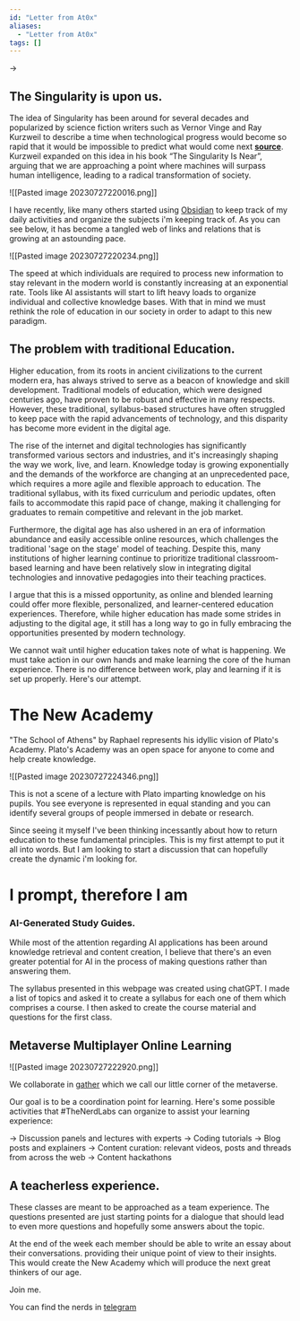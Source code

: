 ```yaml
---
id: "Letter from At0x"
aliases:
  - "Letter from At0x"
tags: []
---
```


-> 

## The Singularity is upon us.

The idea of Singularity has been around for several decades and popularized by science fiction writers such as Vernor Vinge and Ray Kurzweil to describe a time when technological progress would become so rapid that it would be impossible to predict what would come next [**source**](https://www.techtarget.com/searchenterpriseai/definition/Singularity-the). Kurzweil expanded on this idea in his book “The Singularity Is Near”, arguing that we are approaching a point where machines will surpass human intelligence, leading to a radical transformation of society.

![[Pasted image 20230727220016.png]]

I have recently, like many others started using [Obsidian](Research%20Communities/NERD/Data/Education/Blogs/Obsidian.md) to keep track of my daily activities and organize the subjects i'm keeping track of. As you can see below, it has become a tangled web of links and relations that is growing at an astounding pace. 


![[Pasted image 20230727220234.png]]

The speed at which individuals are required to process new information to stay relevant in the modern world is constantly increasing at an exponential rate. Tools like AI assistants will start to lift heavy loads to organize individual and collective knowledge bases. With that in mind we must rethink the role of education in our society in order to adapt to this new paradigm. 

## The problem with traditional Education.


Higher education, from its roots in ancient civilizations to the current modern era, has always strived to serve as a beacon of knowledge and skill development. Traditional models of education, which were designed centuries ago, have proven to be robust and effective in many respects. However, these traditional, syllabus-based structures have often struggled to keep pace with the rapid advancements of technology, and this disparity has become more evident in the digital age. 

The rise of the internet and digital technologies has significantly transformed various sectors and industries, and it's increasingly shaping the way we work, live, and learn. Knowledge today is growing exponentially and the demands of the workforce are changing at an unprecedented pace, which requires a more agile and flexible approach to education. The traditional syllabus, with its fixed curriculum and periodic updates, often fails to accommodate this rapid pace of change, making it challenging for graduates to remain competitive and relevant in the job market.

Furthermore, the digital age has also ushered in an era of information abundance and easily accessible online resources, which challenges the traditional 'sage on the stage' model of teaching. Despite this, many institutions of higher learning continue to prioritize traditional classroom-based learning and have been relatively slow in integrating digital technologies and innovative pedagogies into their teaching practices. 

I argue that this is a missed opportunity, as online and blended learning could offer more flexible, personalized, and learner-centered education experiences. Therefore, while higher education has made some strides in adjusting to the digital age, it still has a long way to go in fully embracing the opportunities presented by modern technology. 

We cannot wait until higher education takes note of what is happening. We must take action in our own hands and make learning the core of the human experience. There is no difference between work, play and learning if it is set up properly. Here's our attempt.

# The New Academy

"The School of Athens" by Raphael represents his idyllic vision of Plato's Academy. Plato's Academy was an open space for anyone to come and help create knowledge. 


![[Pasted image 20230727224346.png]]

This is not a scene of a lecture with Plato imparting knowledge on his pupils. You see everyone is represented in equal standing and you can identify several groups of people immersed in debate or research. 

Since seeing it myself I've been thinking incessantly about how to return education to these fundamental principles. This is my first attempt to put it all into words. But I am looking to start a discussion that can hopefully create the dynamic i'm looking for. 

# I prompt, therefore I am

### AI-Generated Study Guides.

While most of the attention regarding AI applications has been around knowledge retrieval and content creation, I believe that there's an even greater potential for AI in the process of making questions rather than answering them.

The syllabus presented in this webpage was created using chatGPT. I made a list of topics and asked it to create a syllabus for each one of them which comprises a course. I then asked to create the course material and questions for the first class.

## Metaverse Multiplayer Online Learning

![[Pasted image 20230727222920.png]]

We collaborate in [gather](https://app.gather.town/app/qjFlQx1h22VhVWtk/Nerd_Quarters) which we call our little corner of the metaverse. 

Our goal is to be a coordination point for learning. Here's some possible activities that #TheNerdLabs can organize to assist your learning experience:

-> Discussion panels and lectures with experts 
-> Coding tutorials
-> Blog posts and explainers
-> Content curation: relevant videos, posts and threads from across the web
-> Content hackathons

## A teacherless experience.

These classes are meant to be approached as a team experience. The questions presented are just starting points for a dialogue that should lead to even more questions and hopefully some answers about the topic.

At the end of the week each member should be able to write an essay about their conversations. providing their unique point of view to their insights. This would create the New Academy which will produce the next great thinkers of our age. 


Join me.

You can find the nerds in [telegram](https://t.me/NerdQuarters)


